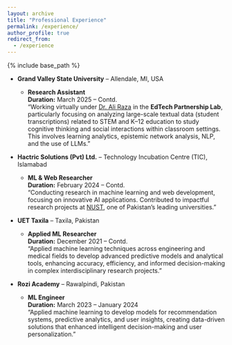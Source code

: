 ```yaml
---
layout: archive
title: "Professional Experience"
permalink: /experience/
author_profile: true
redirect_from:
  - /experience
---
```


{% include base_path %}


* **Grand Valley State University** – Allendale, MI, USA  
  * **Research Assistant**  
  **Duration:** March 2025 – Contd.  
    “Working virtually under [Dr. Ali Raza](https://aliraza.org/) in the **EdTech Partnership Lab**, particularly focusing on analyzing large-scale textual data (student transcriptions) related to STEM and K–12 education to study cognitive thinking and social interactions within classroom settings. This involves learning analytics, epistemic network analysis, NLP, and the use of LLMs.”

* **Hactric Solutions (Pvt) Ltd.** – Technology Incubation Centre (TIC), Islamabad  
  * **ML & Web Researcher**  
  **Duration:** February 2024 – Contd.  
    “Conducting research in machine learning and web development, focusing on innovative AI applications. Contributed to impactful research projects at [NUST]([https://nust.edu.pk/]), one of Pakistan’s leading universities.”

* **UET Taxila** – Taxila, Pakistan  
  * **Applied ML Researcher**  
  **Duration:** December 2021 – Contd.  
    “Applied machine learning techniques across engineering and medical fields to develop advanced predictive models and analytical tools, enhancing accuracy, efficiency, and informed decision-making in complex interdisciplinary research projects.”

* **Rozi Academy** – Rawalpindi, Pakistan  
  * **ML Engineer**  
  **Duration:** March 2023 – January 2024  
    “Applied machine learning to develop models for recommendation systems, predictive analytics, and user insights, creating data-driven solutions that enhanced intelligent decision-making and user personalization.”
